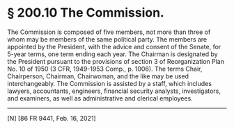 # § 200.10   The Commission.

The Commission is composed of five members, not more than three of whom may be members of the same political party. The members are appointed by the President, with the advice and consent of the Senate, for 5-year terms, one term ending each year. The Chairman is designated by the President pursuant to the provisions of section 3 of Reorganization Plan No. 10 of 1950 (3 CFR, 1949-1953 Comp., p. 1006). The terms Chair, Chairperson, Chairman, Chairwoman, and the like may be used interchangeably. The Commission is assisted by a staff, which includes lawyers, accountants, engineers, financial security analysts, investigators, and examiners, as well as administrative and clerical employees.



---

[N] [86 FR 9441, Feb. 16, 2021]




